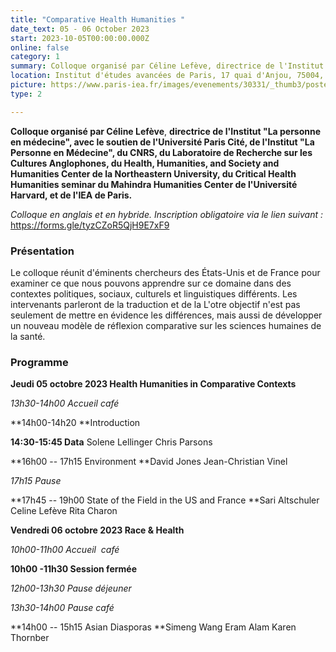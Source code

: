 ```yaml
---
title: "Comparative Health Humanities " 
date_text: 05 - 06 October 2023
start: 2023-10-05T00:00:00.000Z
online: false
category: 1
summary: Colloque organisé par Céline Lefève, directrice de l'Institut "La personne en médecine", avec le soutien de l'Université Paris Cité, de l'Institut "La Personne en Médecine", du CNRS, de la Northeastern University, de l'Université Harvard, et de l'IEA
location: Institut d'études avancées de Paris, 17 quai d'Anjou, 75004, Paris
picture: https://www.paris-iea.fr/images/evenements/30331/_thumb3/postercomparative-health-humanities-symposium-in-paris1.png
type: 2

---
```


**Colloque organisé par Céline Lefève**, **directrice de l'Institut "La personne en médecine", avec le soutien de l'Université Paris Cité, de l'Institut "La Personne en Médecine", du CNRS, du Laboratoire de Recherche sur les Cultures Anglophones, du Health, Humanities, and Society and Humanities Center de la Northeastern University, du Critical Health Humanities seminar du Mahindra Humanities Center de l'Université Harvard, et de l'IEA de Paris.**

*Colloque en anglais et en hybride.*
*Inscription obligatoire via le lien suivant :* <https://forms.gle/tyzCZoR5QjH9E7xF9> 

### Présentation

Le colloque réunit d'éminents chercheurs des États-Unis et de France pour examiner ce que nous pouvons apprendre sur ce domaine dans des contextes politiques, sociaux, culturels et linguistiques différents. Les intervenants parleront de la traduction et de la L'otre objectif n'est pas seulement de mettre en évidence les différences, mais aussi de développer un nouveau modèle de réflexion comparative sur les sciences humaines de la santé.

### Programme

**Jeudi 05 octobre 2023
Health Humanities in Comparative Contexts**

*13h30-14h00
Accueil café*

**14h00-14h20
**Introduction

**14:30-15:45
Data**
Solene Lellinger
Chris Parsons

**16h00 -- 17h15
Environment
**David Jones
Jean-Christian Vinel

*17h15
Pause*

**17h45 -- 19h00
State of the Field in the US and France
**Sari Altschuler
Celine Lefève
Rita Charon

**Vendredi 06 octobre 2023
Race & Health**

*10h00-11h00
Accueil  café*

**10h00 -11h30
Session fermée**

*12h00-13h30
Pause déjeuner*

*13h30-14h00
Pause café*

**14h00 -- 15h15
Asian Diasporas
**Simeng Wang
Eram Alam
Karen Thornber

